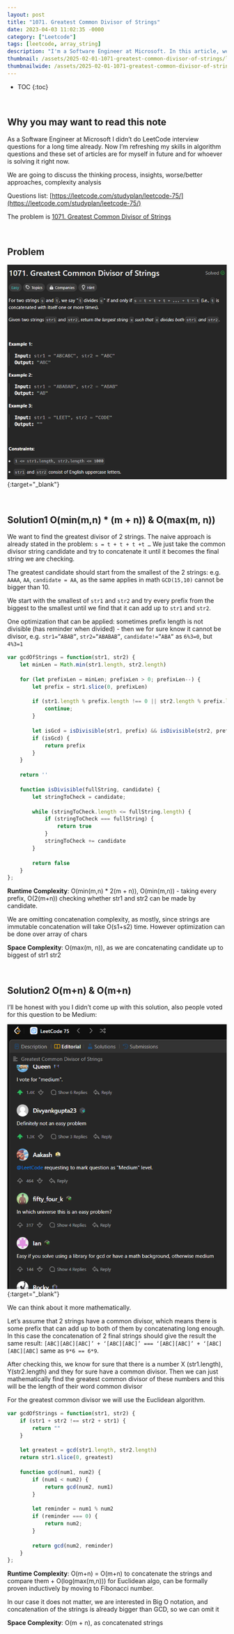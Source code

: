 ```yaml
---
layout: post
title: "1071. Greatest Common Divisor of Strings"
date: 2023-04-03 11:02:35 -0000
category: ["Leetcode"]
tags: [leetcode, array_string]
description: "I'm a Software Engineer at Microsoft. In this article, we will review, solve, and analyze LeetCode questions. Today, we are tackling an easy problem called '1071. Greatest Common Divisor of Strings'. We will solve it using different approaches: brute force and an optimized solution, and then analyze their time and space complexity."
thumbnail: /assets/2025-02-01-1071-greatest-common-divisor-of-strings/logo.png
thumbnailwide: /assets/2025-02-01-1071-greatest-common-divisor-of-strings/logo-wide.png
---
```


* TOC
{:toc}




<br>

## **Why you may want to read this note**

As a Software Engineer at Microsoft I didn’t do LeetCode interview questions for a long time already. Now I’m refreshing my skills in algorithm questions and these set of articles are for myself in future and for whoever is solving it right now. 
 
We are going to discuss the thinking process, insights, worse/better approaches, complexity analysis 


Questions list: [https://leetcode.com/studyplan/leetcode-75/](https://leetcode.com/studyplan/leetcode-75/)

The problem is [1071. Greatest Common Divisor of Strings](https://leetcode.com/problems/greatest-common-divisor-of-strings/?envType=study-plan-v2&envId=leetcode-75 ) 



<br>

## **Problem**


[![alt_text](/assets/2025-02-01-1071-greatest-common-divisor-of-strings/image2.png "image_tooltip")](/assets/2025-02-01-1071-greatest-common-divisor-of-strings/image2.png "image_tooltip"){:target="_blank"}




<br>

## **Solution1 O(min(m,n) * (m + n)) & O(max(m, n))**

We want to find the greatest divisor of 2 strings. The naive approach is already stated in the problem: `s = t + t + t +t …` We just take the common divisor string candidate and try to concatenate it until it becomes the final string we are checking.

The greatest candidate should start from the smallest of the 2 strings:  e.g. `AAAA`, `AA`, `candidate = AA`, as the same applies in math `GCD(15,10)` cannot be bigger than 10.

We start with the smallest of `str1` and `str2` and try every prefix from the biggest to the smallest until we find that it can add up to `str1` and `str2`. 

One optimization that can be applied: sometimes prefix length is not divisible (has reminder when divided) - then we for sure know it cannot be divisor, e.g. `str1=”ABAB”`, `str2=”ABABAB”`, `candidate!=”ABA”` as `6%3=0`, but `4%3=1`

```js
var gcdOfStrings = function(str1, str2) {
    let minLen = Math.min(str1.length, str2.length)

    for (let prefixLen = minLen; prefixLen > 0; prefixLen--) {
        let prefix = str1.slice(0, prefixLen)

        if (str1.length % prefix.length !== 0 || str2.length % prefix.length !== 0) {
            continue;
        }

        let isGcd = isDivisible(str1, prefix) && isDivisible(str2, prefix)
        if (isGcd) {
            return prefix
        }
    }

    return ''

    function isDivisible(fullString, candidate) {
        let stringToCheck = candidate;

        while (stringToCheck.length <= fullString.length) {
            if (stringToCheck === fullString) {
                return true
            }
            stringToCheck += candidate
        }

        return false
    }
};
```

**Runtime Complexity**: O(min(m,n) * 2(m + n)), O(min(m,n)) - taking every prefix, O(2(m+n)) checking whether str1 and str2 can be made by candidate. 

We are omitting concatenation complexity, as mostly, since strings are immutable concatenation will take O(s1+s2) time. However optimization can be done over array of chars

**Space Complexity**: O(max(m, n)), as we are concatenating candidate up to biggest of str1 str2



<br>

## **Solution2 O(m+n) & O(m+n)**

I’ll be honest with you I didn’t come up with this solution, also people voted for this question to be Medium: 

[![alt_text](/assets/2025-02-01-1071-greatest-common-divisor-of-strings/image1.png "image_tooltip")](/assets/2025-02-01-1071-greatest-common-divisor-of-strings/image1.png "image_tooltip"){:target="_blank"}
 
 
We can think about it more mathematically.

Let’s assume that 2 strings have a common divisor, which means there is some prefix that can add up to both of them by concatenating long enough. In this case the concatenation of 2 final strings should give the result the same result: `[ABC][ABC][ABC]’ + ‘[ABC][ABC]’ === ‘[ABC][ABC]’ + ‘[ABC][ABC][ABC]` same as `9*6 == 6*9`.

After checking this, we know for sure that there is a number X (str1.length), Y(str2.length) and they for sure have a common divisor. Then we can just mathematically find the greatest common divisor of these numbers and this will be the length of their word common divisor

For the greatest common divisor we will use the Euclidean algorithm.

```js
var gcdOfStrings = function(str1, str2) {
    if (str1 + str2 !== str2 + str1) {
        return ""
    }

    let greatest = gcd(str1.length, str2.length)
    return str1.slice(0, greatest)

    function gcd(num1, num2) {
        if (num1 < num2) {
            return gcd(num2, num1)
        }

        let reminder = num1 % num2
        if (reminder === 0) {
            return num2;
        }

        return gcd(num2, reminder)
    }
};
``` 


**Runtime Complexity**: O(m+n) = O(m+n) to concatenate the strings and compare them + O(log(max(m,n))) for Euclidean algo, can be formally proven inductively by moving to Fibonacci number. 

In our case it does not matter, we are interested in Big O notation, and concatenation of the strings is already bigger than GCD, so we can omit it

**Space Complexity**: O(m + n), as concatenated strings
